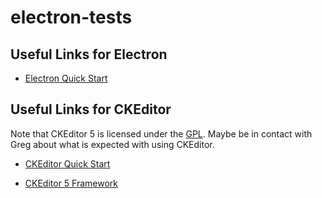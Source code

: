 # electron-tests

## Useful Links for Electron
- [Electron Quick Start](https://electronjs.org/docs/tutorial/first-app)

## Useful Links for CKEditor

Note that CKEditor 5 is licensed under the [GPL](http://www.gnu.org/licenses/gpl.html).
Maybe be in contact with Greg about what is expected with using CKEditor.

- [CKEditor Quick Start](https://ckeditor.com/docs/ckeditor5/latest/framework/guides/quick-start.html)

- [CKEditor 5 Framework](https://ckeditor.com/docs/ckeditor5/latest/framework/index.html)
